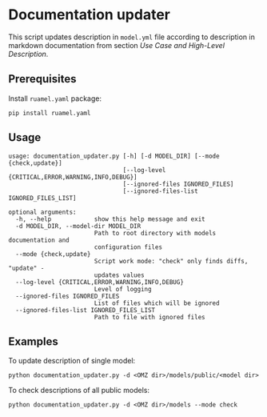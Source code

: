 # Documentation updater

This script updates description in `model.yml` file according to description in markdown documentation from section *Use Case and High-Level Description*.

## Prerequisites

Install `ruamel.yaml` package:
```
pip install ruamel.yaml
```

## Usage
```
usage: documentation_updater.py [-h] [-d MODEL_DIR] [--mode {check,update}]
                                [--log-level {CRITICAL,ERROR,WARNING,INFO,DEBUG}]
                                [--ignored-files IGNORED_FILES]
                                [--ignored-files-list IGNORED_FILES_LIST]

optional arguments:
  -h, --help            show this help message and exit
  -d MODEL_DIR, --model-dir MODEL_DIR
                        Path to root directory with models documentation and
                        configuration files
  --mode {check,update}
                        Script work mode: "check" only finds diffs, "update" -
                        updates values
  --log-level {CRITICAL,ERROR,WARNING,INFO,DEBUG}
                        Level of logging
  --ignored-files IGNORED_FILES
                        List of files which will be ignored
  --ignored-files-list IGNORED_FILES_LIST
                        Path to file with ignored files
```

## Examples

To update description of single model:

```
python documentation_updater.py -d <OMZ dir>/models/public/<model dir>
```

To check descriptions of all public models:
```
python documentation_updater.py -d <OMZ dir>/models --mode check
```
